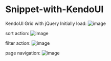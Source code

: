 # Snippet-with-KendoUI
KendoUI Grid with jQuery
Initially load:
![image](https://user-images.githubusercontent.com/114952538/193676348-0013c777-03d6-4bfa-957d-1445064fd68e.png)

sort action: 
![image](https://user-images.githubusercontent.com/114952538/193676446-3791878a-2c59-49a6-a77e-999244110899.png)

filter action:
![image](https://user-images.githubusercontent.com/114952538/193676518-e0dd70f1-4572-4060-a357-b6749f21f0d1.png)

page navigation:
![image](https://user-images.githubusercontent.com/114952538/193676590-c226e02e-d535-414d-9ef4-25572bd49e4d.png)

